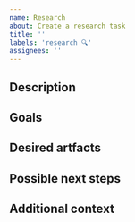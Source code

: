```yaml
---
name: Research
about: Create a research task
title: ''
labels: 'research 🔍'
assignees: ''
---
```


## Description
<!-- A clear and concise description of what the bug is. -->

## Goals
<!-- Describe the research goals. -->

## Desired artfacts
<!-- List the artifacts that the research should generate (report, demo, etc). -->

## Possible next steps
<!-- Describe the next steps to being taken after the research. -->

## Additional context
<!-- Add any other context about the problem here. -->
